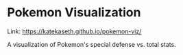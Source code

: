 # Pokemon Visualization

Link: https://katekaseth.github.io/pokemon-viz/

A visualization of Pokemon's special defense vs. total stats.
